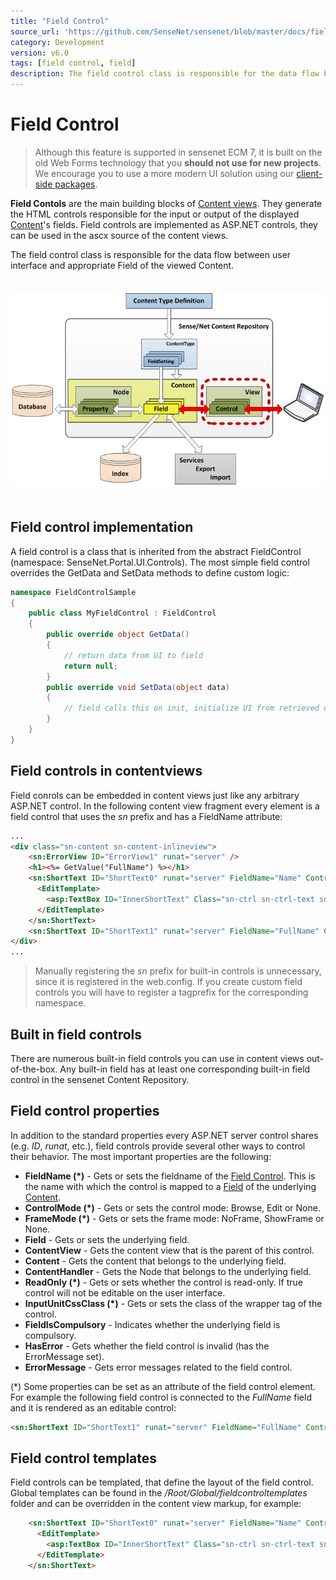 ```yaml
---
title: "Field Control"
source_url: 'https://github.com/SenseNet/sensenet/blob/master/docs/field-control-for-developers.md'
category: Development
version: v6.0
tags: [field control, field]
description: The field control class is responsible for the data flow between user interface and appropriate Field of the viewed Content.
---
```


# Field Control

> Although this feature is supported in sensenet ECM 7, it is built on the old Web Forms technology that you **should not use for new projects**. We encourage you to use a more modern UI solution using our [client-side packages](https://www.npmjs.com/org/sensenet).

**Field Contols** are the main building blocks of [Content views](/docs/content-view). They generate the HTML controls responsible for the input or output of the displayed [Content](/docs/content)'s fields. Field controls are implemented as ASP.NET controls, they can be used in the ascx source of the content views.

The field control class is responsible for the data flow between user interface and appropriate Field of the viewed Content.

<img src="https://raw.githubusercontent.com/SenseNet/sensenet/master/docs/images/FieldControlRole.png" style="margin: 20px auto" />

## Field control implementation

A field control is a class that is inherited from the abstract FieldControl (namespace: SenseNet.Portal.UI.Controls). The most simple field control overrides the GetData and SetData methods to define custom logic:

```csharp
namespace FieldControlSample
{
    public class MyFieldControl : FieldControl
    {
        public override object GetData()
        {
            // return data from UI to field
            return null;
        }
        public override void SetData(object data)
        {
            // field calls this on init, initialize UI from retrieved data here
        }
    }
}
```

## Field controls in contentviews

Field conrols can be embedded in content views just like any arbitrary ASP.NET control. In the following content view fragment every element is a field control that uses the *sn* prefix and has a FieldName attribute:

```html
...
<div class="sn-content sn-content-inlineview">
    <sn:ErrorView ID="ErrorView1" runat="server" />
    <h1><%= GetValue("FullName") %></h1>
    <sn:ShortText ID="ShortText0" runat="server" FieldName="Name" ControlMode="Edit">
      <EditTemplate>
        <asp:TextBox ID="InnerShortText" Class="sn-ctrl sn-ctrl-text sn-ctrl-username" runat="server"></asp:TextBox>
      </EditTemplate>
    </sn:ShortText>
    <sn:ShortText ID="ShortText1" runat="server" FieldName="FullName" ControlMode="Edit" />
</div>
...
```

> Manually registering the *sn* prefix for built-in controls is unnecessary, since it is registered in the web.config. If you create custom field controls you will have to register a tagprefix for the corresponding namespace.

## Built in field controls

There are numerous built-in field controls you can use in content views out-of-the-box. Any built-in field has at least one corresponding built-in field control in the sensenet Content Repository.

## Field control properties

In addition to the standard properties every ASP.NET server control shares (e.g. *ID*, *runat*, etc.), field controls provide several other ways to control their behavior. The most important properties are the following:

- **FieldName (*)** - Gets or sets the fieldname of the [Field Control](/docs/field-control). This is the name with which the control is mapped to a [Field](/docs/field) of the underlying [Content](/docs/content).
- **ControlMode (*)** - Gets or sets the control mode: Browse, Edit or None.
- **FrameMode (*)** - Gets or sets the frame mode: NoFrame, ShowFrame or None.
- **Field** - Gets or sets the underlying field.
- **ContentView** - Gets the content view that is the parent of this control.
- **Content** - Gets the content that belongs to the underlying field.
- **ContentHandler** - Gets the Node that belongs to the underlying field.
- **ReadOnly (*)** - Gets or sets whether the control is read-only. If true control will not be editable on the user interface.
- **InputUnitCssClass (*)** - Gets or sets the class of the wrapper tag of the control.
- **FieldIsCompulsory** - Indicates whether the underlying field is compulsory.
- **HasError** - Gets whether the field control is invalid (has the ErrorMessage set).
- **ErrorMessage** - Gets error messages related to the field control.

(*) Some properties can be set as an attribute of the field control element. For example the following field control is connected to the *FullName* field and it is rendered as an editable control:

```html
<sn:ShortText ID="ShortText1" runat="server" FieldName="FullName" ControlMode="Edit" />
```

## Field control templates

Field controls can be templated, that define the layout of the field control. Global templates can be found in the */Root/Global/fieldcontroltemplates* folder and can be overridden in the content view markup, for example:

```html
    <sn:ShortText ID="ShortText0" runat="server" FieldName="Name" ControlMode="Edit">
      <EditTemplate>
        <asp:TextBox ID="InnerShortText" Class="sn-ctrl sn-ctrl-text sn-ctrl-username" runat="server"></asp:TextBox>
      </EditTemplate>
    </sn:ShortText>
```